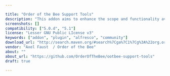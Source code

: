 ```yaml
---

title: "Order of the Bee Support Tools"
description: "This addon aims to enhance the scope and functionality available to Alfresco administrators via the Repository-tier Admin Console or Share-tier Admin Tools. It contains most of the tools provided with the Alfresco Support Tools addon (by Antonio Soler) without requiring to be run on any specific Alfresco edition, and also adds about half a dozen new tools. Owner Axel Faust ‌ / Order of the Bee Product Alfresco Content Services Versions Community 5.0.d and above Enterprise 5.1 and above License Type Lesser GNU Public LIcense v3 Project Page GitHub project Download Page Maven Central (released versions) or Sonatype Open Source Repository Hosting (SNAPSHOT versions) Installation See README in project Recommended: inclusion of AMP in Maven-based WAR build"
screenshots: []
compatibility: ["5.0.d", "5.1"]
license: "Lesser GNU Public LIcense v3"
keywords: ["addon", "plugin", "alfresco", "community"]
download_url: "http://search.maven.org/#search%7Cga%7C1%7Cg%3A%22org.orderofthebee.support-tools%22"
vendor: "Axel Faust ‌ / Order of the Bee"
about: ""
about_url: "https://github.com/OrderOfTheBee/ootbee-support-tools"
draft: true

---
```

